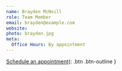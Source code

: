 ```yaml
---
name: Brayden McNeill
role: Team Member
email: brayden@example.com
website: 
photo: brayden.jpg
meta:
  Office Hours: By appointment
---
```


[Schedule an appointment](#){: .btn .btn-outline }
